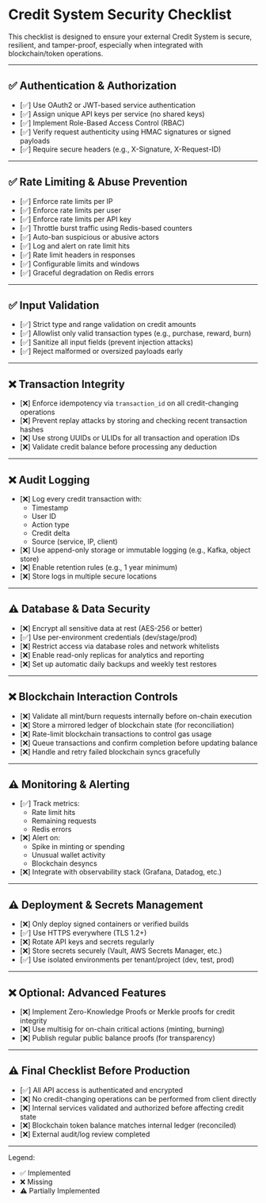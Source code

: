 # Credit System Security Checklist

This checklist is designed to ensure your external Credit System is secure, resilient, and tamper-proof, especially when integrated with blockchain/token operations.

---

## ✅ Authentication & Authorization

- [✅] Use OAuth2 or JWT-based service authentication
- [✅] Assign unique API keys per service (no shared keys)
- [✅] Implement Role-Based Access Control (RBAC)
- [✅] Verify request authenticity using HMAC signatures or signed payloads
- [✅] Require secure headers (e.g., X-Signature, X-Request-ID)

---

## ✅ Rate Limiting & Abuse Prevention

- [✅] Enforce rate limits per IP
- [✅] Enforce rate limits per user
- [✅] Enforce rate limits per API key
- [✅] Throttle burst traffic using Redis-based counters
- [✅] Auto-ban suspicious or abusive actors
- [✅] Log and alert on rate limit hits
- [✅] Rate limit headers in responses
- [✅] Configurable limits and windows
- [✅] Graceful degradation on Redis errors

---

## ✅ Input Validation

- [✅] Strict type and range validation on credit amounts
- [✅] Allowlist only valid transaction types (e.g., purchase, reward, burn)
- [✅] Sanitize all input fields (prevent injection attacks)
- [✅] Reject malformed or oversized payloads early

---

## ❌ Transaction Integrity

- [❌] Enforce idempotency via `transaction_id` on all credit-changing operations
- [❌] Prevent replay attacks by storing and checking recent transaction hashes
- [❌] Use strong UUIDs or ULIDs for all transaction and operation IDs
- [❌] Validate credit balance before processing any deduction

---

## ❌ Audit Logging

- [❌] Log every credit transaction with:
  - Timestamp
  - User ID
  - Action type
  - Credit delta
  - Source (service, IP, client)
- [❌] Use append-only storage or immutable logging (e.g., Kafka, object store)
- [❌] Enable retention rules (e.g., 1 year minimum)
- [❌] Store logs in multiple secure locations

---

## ⚠️ Database & Data Security

- [❌] Encrypt all sensitive data at rest (AES-256 or better)
- [✅] Use per-environment credentials (dev/stage/prod)
- [❌] Restrict access via database roles and network whitelists
- [❌] Enable read-only replicas for analytics and reporting
- [❌] Set up automatic daily backups and weekly test restores

---

## ❌ Blockchain Interaction Controls

- [❌] Validate all mint/burn requests internally before on-chain execution
- [❌] Store a mirrored ledger of blockchain state (for reconciliation)
- [❌] Rate-limit blockchain transactions to control gas usage
- [❌] Queue transactions and confirm completion before updating balance
- [❌] Handle and retry failed blockchain syncs gracefully

---

## ⚠️ Monitoring & Alerting

- [✅] Track metrics:
  - Rate limit hits
  - Remaining requests
  - Redis errors
- [❌] Alert on:
  - Spike in minting or spending
  - Unusual wallet activity
  - Blockchain desyncs
- [❌] Integrate with observability stack (Grafana, Datadog, etc.)

---

## ⚠️ Deployment & Secrets Management

- [❌] Only deploy signed containers or verified builds
- [✅] Use HTTPS everywhere (TLS 1.2+)
- [❌] Rotate API keys and secrets regularly
- [❌] Store secrets securely (Vault, AWS Secrets Manager, etc.)
- [✅] Use isolated environments per tenant/project (dev, test, prod)

---

## ❌ Optional: Advanced Features

- [❌] Implement Zero-Knowledge Proofs or Merkle proofs for credit integrity
- [❌] Use multisig for on-chain critical actions (minting, burning)
- [❌] Publish regular public balance proofs (for transparency)

---

## ⚠️ Final Checklist Before Production

- [✅] All API access is authenticated and encrypted
- [❌] No credit-changing operations can be performed from client directly
- [❌] Internal services validated and authorized before affecting credit state
- [❌] Blockchain token balance matches internal ledger (reconciled)
- [❌] External audit/log review completed

---

Legend:
- ✅ Implemented
- ❌ Missing
- ⚠️ Partially Implemented
